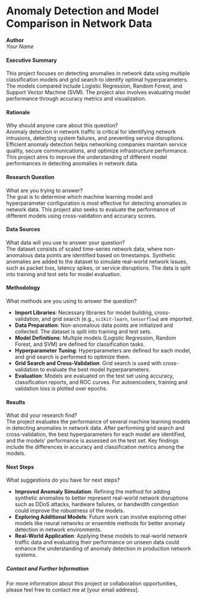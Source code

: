 # Anomaly Detection and Model Comparison in Network Data

**Author**  
*Your Name*

#### Executive Summary
This project focuses on detecting anomalies in network data using multiple classification models and grid search to identify optimal hyperparameters. The models compared include Logistic Regression, Random Forest, and Support Vector Machine (SVM). The project also involves evaluating model performance through accuracy metrics and visualization.

#### Rationale
Why should anyone care about this question?  
Anomaly detection in network traffic is critical for identifying network intrusions, detecting system failures, and preventing service disruptions. Efficient anomaly detection helps networking companies maintain service quality, secure communications, and optimize infrastructure performance. This project aims to improve the understanding of different model performances in detecting anomalies in network data.

#### Research Question
What are you trying to answer?  
The goal is to determine which machine learning model and hyperparameter configuration is most effective for detecting anomalies in network data. This project also seeks to evaluate the performance of different models using cross-validation and accuracy scores.

#### Data Sources
What data will you use to answer your question?  
The dataset consists of scaled time-series network data, where non-anomalous data points are identified based on timestamps. Synthetic anomalies are added to the dataset to simulate real-world network issues, such as packet loss, latency spikes, or service disruptions. The data is split into training and test sets for model evaluation.

#### Methodology
What methods are you using to answer the question?  
- **Import Libraries**: Necessary libraries for model building, cross-validation, and grid search (e.g., `scikit-learn`, `tensorflow`) are imported.
- **Data Preparation**: Non-anomalous data points are initialized and collected. The dataset is split into training and test sets.
- **Model Definitions**: Multiple models (Logistic Regression, Random Forest, and SVM) are defined for classification tasks.
- **Hyperparameter Tuning**: Hyperparameters are defined for each model, and grid search is performed to optimize them.
- **Grid Search and Cross-Validation**: Grid search is used with cross-validation to evaluate the best model hyperparameters.
- **Evaluation**: Models are evaluated on the test set using accuracy, classification reports, and ROC curves. For autoencoders, training and validation loss is plotted over epochs.

#### Results
What did your research find?  
The project evaluates the performance of several machine learning models in detecting anomalies in network data. After performing grid search and cross-validation, the best hyperparameters for each model are identified, and the models' performance is assessed on the test set. Key findings include the differences in accuracy and classification metrics among the models.

#### Next Steps
What suggestions do you have for next steps?  
- **Improved Anomaly Simulation**: Refining the method for adding synthetic anomalies to better represent real-world network disruptions such as DDoS attacks, hardware failures, or bandwidth congestion could improve the robustness of the models.
- **Exploring Additional Models**: Future work can involve exploring other models like neural networks or ensemble methods for better anomaly detection in network environments.
- **Real-World Application**: Applying these models to real-world network traffic data and evaluating their performance on unseen data could enhance the understanding of anomaly detection in production network systems.


##### Contact and Further Information
For more information about this project or collaboration opportunities, please feel free to contact me at [your email address].

